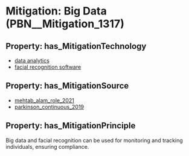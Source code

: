 # Mitigation: __Big Data__ (PBN__Mitigation_1317)

## Property: has_MitigationTechnology

* [data analytics](../Technology/PBN__Technology_1069)
* [facial recognition software](../Technology/PBN__Technology_3788)

## Property: has_MitigationSource

* [mehtab_alam_role_2021](../Article/PBN__Article_267)
* [parkinson_continuous_2019](../Article/PBN__Article_160)

## Property: has_MitigationPrinciple

Big data and facial recognition can be used for monitoring and tracking individuals, ensuring compliance.

